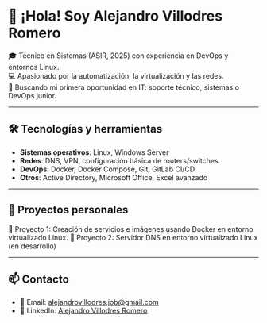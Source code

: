 
# 👋 ¡Hola! Soy Alejandro Villodres Romero

🎓 Técnico en Sistemas (ASIR, 2025) con experiencia en DevOps y entornos Linux.  
💻 Apasionado por la automatización, la virtualización y las redes.  
🚀 Buscando mi primera oportunidad en IT: soporte técnico, sistemas o DevOps junior.

---

## 🛠️ Tecnologías y herramientas

- **Sistemas operativos**: Linux, Windows Server
- **Redes**: DNS, VPN, configuración básica de routers/switches
- **DevOps**: Docker, Docker Compose, Git, GitLab CI/CD
- **Otros**: Active Directory, Microsoft Office, Excel avanzado

---

## 📂 Proyectos personales

🔧 Proyecto 1: Creación de servicios e imágenes usando Docker en entorno virtualizado Linux.
🔧 Proyecto 2: Servidor DNS en entorno virtualizado Linux (en desarrollo)

---

## 📫 Contacto

- 📧 Email: alejandrovillodres.job@gmail.com  
- 💼 LinkedIn: [Alejandro Villodres Romero](https://www.linkedin.com/in/alejandro-villodres-romero-633a6b36b)
